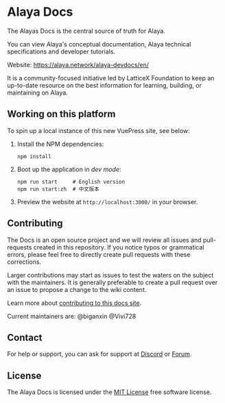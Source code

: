 # Alaya Docs

The Alayas Docs is the central source of truth for Alaya.

You can view Alaya's conceptual documentation, Alaya technical specifications and developer tutorials.

Website: https://alaya.network/alaya-devdocs/en/ 

It is a community-focused initiative led by LatticeX Foundation to keep an up-to-date resource on the best information for learning, building, or maintaining on Alaya.



## Working on this platform

To spin up a local instance of this new VuePress site, see below:

1. Install the NPM dependencies:

   ```
   npm install
   ```

2. Boot up the application in *dev mode*:

   ```
   npm run start     # English version
   npm run start:zh  # 中文版本
   ```

3. Preview the website at `http://localhost:3000/` in your browser.



## Contributing

The Docs is an open source project and we will review all issues and pull-requests created in this repository. If you notice typos or grammatical errors, please feel free to directly create pull requests with these corrections.

Larger contributions may start as issues to test the waters on the subject with the maintainers. It is generally preferable to create a pull request over an issue to propose a change to the wiki content.

Learn more about [contributing to this docs site](https://github.com/AlayaNetwork/alaya-devdocs/blob/main/website/docs/Contribution%20Tutorial.md).

Current maintainers are:
@biganxin @Vivi728


## Contact

For help or support, you can ask for support at [Discord](https://discord.gg/jAjFzJ3Cff) or [Forum](https://forum.latticex.foundation/).



## License

The Alaya Docs is licensed under the [MIT License](https://github.com/AlayaNetwork/alaya-devdocs/blob/main/LICENSE.md) free software license.
